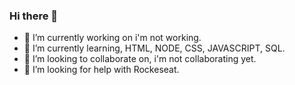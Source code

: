 ### Hi there 👋

- 🔭 I’m currently working on  i'm not working.
- 🌱 I’m currently learning, HTML, NODE, CSS, JAVASCRIPT, SQL.
- 👯 I’m looking to collaborate on, i'm not collaborating yet.
- 🤔 I’m looking for help with  Rockeseat.
